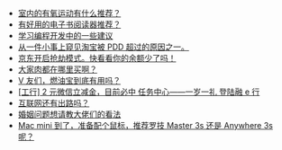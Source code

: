 + [室内的有氧运动有什么推荐？](https://www.v2ex.com/t/1101017)
+ [有好用的电子书阅读器推荐？](https://www.v2ex.com/t/1101002)
+ [学习编程开发中的一些建议](https://www.v2ex.com/t/1100994)
+ [从一件小事上窥见淘宝被 PDD 超过的原因之一。](https://www.v2ex.com/t/1101071)
+ [京东开启抢劫模式。快看看你的余额少了吗！](https://www.v2ex.com/t/1101049)
+ [大家肉都在哪里买啊？](https://www.v2ex.com/t/1101038)
+ [V 友们，燃油宝到底有用吗？](https://www.v2ex.com/t/1101056)
+ [[工行] 2 元微信立减金，目前必中
任务中心——一岁一礼 登陆融 e 行](https://www.v2ex.com/t/1101004)
+ [互联网还有出路吗？](https://www.v2ex.com/t/1101045)
+ [婚姻问题想请教大佬们的看法](https://www.v2ex.com/t/1101085)
+ [Mac mini 到了，准备配个鼠标，推荐罗技 Master 3s 还是 Anywhere 3s 呢？](https://www.v2ex.com/t/1101098)
